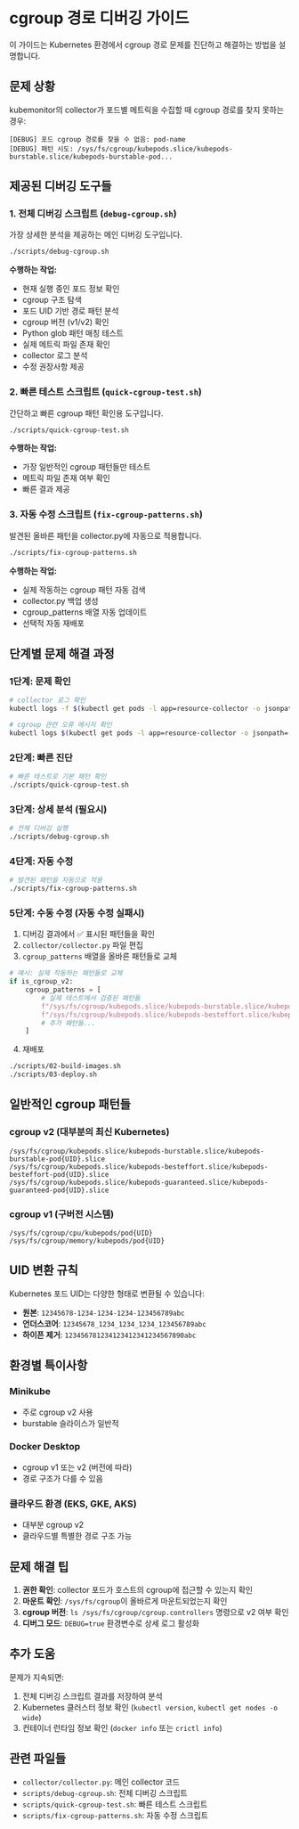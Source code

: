 # cgroup 경로 디버깅 가이드

이 가이드는 Kubernetes 환경에서 cgroup 경로 문제를 진단하고 해결하는 방법을 설명합니다.

## 문제 상황

kubemonitor의 collector가 포드별 메트릭을 수집할 때 cgroup 경로를 찾지 못하는 경우:

```
[DEBUG] 포드 cgroup 경로를 찾을 수 없음: pod-name
[DEBUG] 패턴 시도: /sys/fs/cgroup/kubepods.slice/kubepods-burstable.slice/kubepods-burstable-pod...
```

## 제공된 디버깅 도구들

### 1. 전체 디버깅 스크립트 (`debug-cgroup.sh`)

가장 상세한 분석을 제공하는 메인 디버깅 도구입니다.

```bash
./scripts/debug-cgroup.sh
```

**수행하는 작업:**
- 현재 실행 중인 포드 정보 확인
- cgroup 구조 탐색
- 포드 UID 기반 경로 패턴 분석
- cgroup 버전 (v1/v2) 확인
- Python glob 패턴 매칭 테스트
- 실제 메트릭 파일 존재 확인
- collector 로그 분석
- 수정 권장사항 제공

### 2. 빠른 테스트 스크립트 (`quick-cgroup-test.sh`)

간단하고 빠른 cgroup 패턴 확인용 도구입니다.

```bash
./scripts/quick-cgroup-test.sh
```

**수행하는 작업:**
- 가장 일반적인 cgroup 패턴들만 테스트
- 메트릭 파일 존재 여부 확인
- 빠른 결과 제공

### 3. 자동 수정 스크립트 (`fix-cgroup-patterns.sh`)

발견된 올바른 패턴을 collector.py에 자동으로 적용합니다.

```bash
./scripts/fix-cgroup-patterns.sh
```

**수행하는 작업:**
- 실제 작동하는 cgroup 패턴 자동 검색
- collector.py 백업 생성
- cgroup_patterns 배열 자동 업데이트
- 선택적 자동 재배포

## 단계별 문제 해결 과정

### 1단계: 문제 확인

```bash
# collector 로그 확인
kubectl logs -f $(kubectl get pods -l app=resource-collector -o jsonpath='{.items[0].metadata.name}')

# cgroup 관련 오류 메시지 확인
kubectl logs $(kubectl get pods -l app=resource-collector -o jsonpath='{.items[0].metadata.name}') | grep cgroup
```

### 2단계: 빠른 진단

```bash
# 빠른 테스트로 기본 패턴 확인
./scripts/quick-cgroup-test.sh
```

### 3단계: 상세 분석 (필요시)

```bash
# 전체 디버깅 실행
./scripts/debug-cgroup.sh
```

### 4단계: 자동 수정

```bash
# 발견된 패턴을 자동으로 적용
./scripts/fix-cgroup-patterns.sh
```

### 5단계: 수동 수정 (자동 수정 실패시)

1. 디버깅 결과에서 ✅ 표시된 패턴들을 확인
2. `collector/collector.py` 파일 편집
3. `cgroup_patterns` 배열을 올바른 패턴들로 교체

```python
# 예시: 실제 작동하는 패턴들로 교체
if is_cgroup_v2:
    cgroup_patterns = [
        # 실제 테스트에서 검증된 패턴들
        f"/sys/fs/cgroup/kubepods.slice/kubepods-burstable.slice/kubepods-burstable-pod{pod_uid_underscore}.slice",
        f"/sys/fs/cgroup/kubepods.slice/kubepods-besteffort.slice/kubepods-besteffort-pod{pod_uid_underscore}.slice",
        # 추가 패턴들...
    ]
```

4. 재배포

```bash
./scripts/02-build-images.sh
./scripts/03-deploy.sh
```

## 일반적인 cgroup 패턴들

### cgroup v2 (대부분의 최신 Kubernetes)

```
/sys/fs/cgroup/kubepods.slice/kubepods-burstable.slice/kubepods-burstable-pod{UID}.slice
/sys/fs/cgroup/kubepods.slice/kubepods-besteffort.slice/kubepods-besteffort-pod{UID}.slice
/sys/fs/cgroup/kubepods.slice/kubepods-guaranteed.slice/kubepods-guaranteed-pod{UID}.slice
```

### cgroup v1 (구버전 시스템)

```
/sys/fs/cgroup/cpu/kubepods/pod{UID}
/sys/fs/cgroup/memory/kubepods/pod{UID}
```

## UID 변환 규칙

Kubernetes 포드 UID는 다양한 형태로 변환될 수 있습니다:

- **원본**: `12345678-1234-1234-1234-123456789abc`
- **언더스코어**: `12345678_1234_1234_1234_123456789abc`
- **하이픈 제거**: `123456781234123412341234567890abc`

## 환경별 특이사항

### Minikube
- 주로 cgroup v2 사용
- burstable 슬라이스가 일반적

### Docker Desktop
- cgroup v1 또는 v2 (버전에 따라)
- 경로 구조가 다를 수 있음

### 클라우드 환경 (EKS, GKE, AKS)
- 대부분 cgroup v2
- 클라우드별 특별한 경로 구조 가능

## 문제 해결 팁

1. **권한 확인**: collector 포드가 호스트의 cgroup에 접근할 수 있는지 확인
2. **마운트 확인**: `/sys/fs/cgroup`이 올바르게 마운트되었는지 확인
3. **cgroup 버전**: `ls /sys/fs/cgroup/cgroup.controllers` 명령으로 v2 여부 확인
4. **디버그 모드**: `DEBUG=true` 환경변수로 상세 로그 활성화

## 추가 도움

문제가 지속되면:

1. 전체 디버깅 스크립트 결과를 저장하여 분석
2. Kubernetes 클러스터 정보 확인 (`kubectl version`, `kubectl get nodes -o wide`)
3. 컨테이너 런타임 정보 확인 (`docker info` 또는 `crictl info`)

## 관련 파일들

- `collector/collector.py`: 메인 collector 코드
- `scripts/debug-cgroup.sh`: 전체 디버깅 스크립트
- `scripts/quick-cgroup-test.sh`: 빠른 테스트 스크립트
- `scripts/fix-cgroup-patterns.sh`: 자동 수정 스크립트 